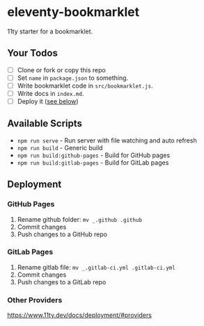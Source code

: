 # eleventy-bookmarklet

11ty starter for a bookmarklet.

## Your Todos

- [ ] Clone or fork or copy this repo
- [ ] Set `name` in `package.json` to something.
- [ ] Write bookmarklet code in `src/bookmarklet.js`.
- [ ] Write docs in `index.md`.
- [ ] Deploy it ([see below](https://github.com/psalaets/eleventy-bookmarklet#deployment))

## Available Scripts

- `npm run serve` - Run server with file watching and auto refresh
- `npm run build` - Generic build
- `npm run build:github-pages` - Build for GitHub pages
- `npm run build:gitlab-pages` - Build for GitLab pages

## Deployment

### GitHub Pages

1. Rename github folder: `mv _.github .github`
2. Commit changes
3. Push changes to a GitHub repo

### GitLab Pages

1. Rename gitlab file: `mv _.gitlab-ci.yml .gitlab-ci.yml`
2. Commit changes
3. Push changes to a GitLab repo

### Other Providers

https://www.11ty.dev/docs/deployment/#providers

